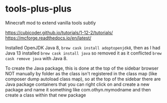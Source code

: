 # tools-plus-plus
Minecraft mod to extend vanilla tools subtly

https://cubicoder.github.io/tutorials/1-12-2/tutorials/
https://mcforge.readthedocs.io/en/latest/

Installed OpenJDK Java 8, `brew cask install adoptopenjdk8`, then as I had Java 13 installed `brew cask install java` so removed it as it conflicted `brew cask remove java` with Java 8.

To create the Java package, this is done at the top of the sidebar browser NOT manually by folder as the class isn't registered in the class map (like composer dump autoload class map), so at the top of the sidebar there are Java package containers that you can right click on and create a new package and name it something like com.othyn.mymodname and then create a class within that new package
